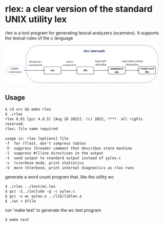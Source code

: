 rlex: a clear version of the standard UNIX utility lex
===
rlex is a tool program for generating lexical analyzers (scanners). It supports the lexical rules of the c language

![rlex internals](doc/rlex.png)

Usage
-----------
```
$ cd src && make rlex
$ ./rlex 
rlex 0.01 [gcc 4.8.5] [Aug 28 2022]. (c) 2022, ****. all rights reserved.
rlex: file name required

usage is: rlex [options] file
-f  for (f)ast. don't compress tables
-h  suppress (h)eader comment that describes state machine
-l  suppress #(l)ine directives in the output
-t  send output to standard output instead of yylex.c
-v  (v)erbose mode, print statistics
-V  more (V)erbose, print internal diagnostics as rlex runs
```

generate a word count program that, like the utility wc

```
$ ./rlex ../test/wc.lex 
$ gcc -I../include -g -c yylex.c
$ gcc -o wc yylex.o ../lib/liblex.a
$ ./wc < $file
```

run 'make test' to generate the wc test program
```
$ make test
```
